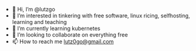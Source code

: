 - 👋 Hi, I’m @lutzgo
- 👀 I’m interested in tinkering with free software, linux ricing, selfhosting, learning and teaching
- 🌱 I’m currently learning kubernetes
- 💞️ I’m looking to collaborate on everything free
- 📫 How to reach me lutz0go@gmail.com

<!---
lutzgo/lutzgo is a ✨ special ✨ repository because its `README.md` (this file) appears on your GitHub profile.
You can click the Preview link to take a look at your changes.
--->
